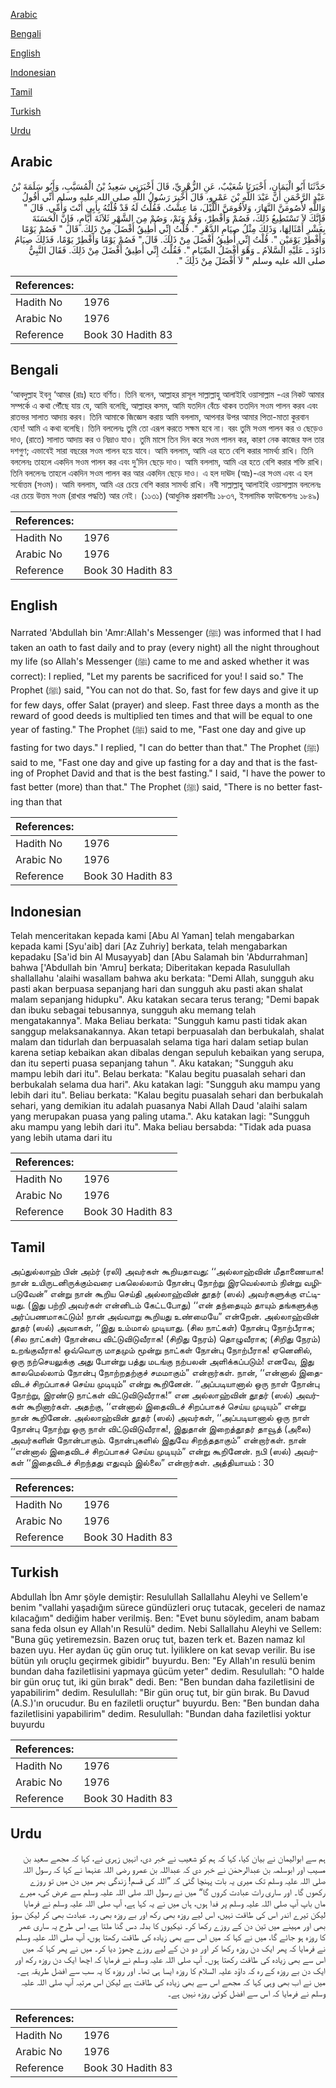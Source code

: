 [Arabic](#arabic)

[Bengali](#bengali)

[English](#english)

[Indonesian](#indonesian)

[Tamil](#tamil)

[Turkish](#turkish)

[Urdu](#urdu)

## Arabic


<div dir="rtl" lang="ar" style={{fontSize:'larger',backgroundColor:'#f8f9fa',padding:20}}>
حَدَّثَنَا أَبُو الْيَمَانِ، أَخْبَرَنَا شُعَيْبٌ، عَنِ الزُّهْرِيِّ، قَالَ أَخْبَرَنِي سَعِيدُ بْنُ الْمُسَيَّبِ، وَأَبُو سَلَمَةَ بْنُ عَبْدِ الرَّحْمَنِ أَنَّ عَبْدَ اللَّهِ بْنَ عَمْرٍو، قَالَ أُخْبِرَ رَسُولُ اللَّهِ صلى الله عليه وسلم أَنِّي أَقُولُ وَاللَّهِ لأَصُومَنَّ النَّهَارَ، وَلأَقُومَنَّ اللَّيْلَ، مَا عِشْتُ‏.‏ فَقُلْتُ لَهُ قَدْ قُلْتُهُ بِأَبِي أَنْتَ وَأُمِّي‏.‏ قَالَ ‏"‏ فَإِنَّكَ لاَ تَسْتَطِيعُ ذَلِكَ، فَصُمْ وَأَفْطِرْ، وَقُمْ وَنَمْ، وَصُمْ مِنَ الشَّهْرِ ثَلاَثَةَ أَيَّامٍ، فَإِنَّ الْحَسَنَةَ بِعَشْرِ أَمْثَالِهَا، وَذَلِكَ مِثْلُ صِيَامِ الدَّهْرِ ‏"‏‏.‏ قُلْتُ إِنِّي أُطِيقُ أَفْضَلَ مِنْ ذَلِكَ‏.‏ قَالَ ‏"‏ فَصُمْ يَوْمًا وَأَفْطِرْ يَوْمَيْنِ ‏"‏‏.‏ قُلْتُ إِنِّي أُطِيقُ أَفْضَلَ مِنْ ذَلِكَ‏.‏ قَالَ ‏"‏ فَصُمْ يَوْمًا وَأَفْطِرْ يَوْمًا، فَذَلِكَ صِيَامُ دَاوُدَ ـ عَلَيْهِ السَّلاَمُ ـ وَهْوَ أَفْضَلُ الصِّيَامِ ‏"‏‏.‏ فَقُلْتُ إِنِّي أُطِيقُ أَفْضَلَ مِنْ ذَلِكَ‏.‏ فَقَالَ النَّبِيُّ صلى الله عليه وسلم ‏"‏ لاَ أَفْضَلَ مِنْ ذَلِكَ ‏"‏‏.‏
</div>
<div style={{backgroundColor:'#f8f9fa',padding:20, marginBottom: 10}}><table> <thead> <tr> <th>References:</th> <th></th> </tr> </thead> <tbody><tr><td>Hadith No</td><td>1976</td></tr><tr><td>Arabic No</td><td>1976</td></tr><tr><td>Reference</td><td>Book 30 Hadith 83</td></tr></tbody></table></div>

## Bengali


<div dir="ltr" lang="bn" style={{fontSize:'larger',backgroundColor:'#f8f9fa',padding:20}}>
‘আবদুল্লাহ ইবনু ‘আমর (রাঃ) হতে বর্ণিত। তিনি বলেন, আল্লাহর রাসূল সাল্লাল্লাহু আলাইহি ওয়াসাল্লাম -এর নিকট আমার সম্পর্কে এ কথা পৌঁছে যায় যে, আমি বলেছি, আল্লাহর কসম, আমি যতদিন বেঁচে থাকব ততদিন সওম পালন করব এবং রাতভর সালাত আদায় করব। তিনি আমাকে জিজ্ঞেস করায় আমি বললাম, আপনার উপর আমার পিতা-মাতা কুরবান হোন! আমি এ কথা বলেছি। তিনি বললেনঃ তুমি তো এরূপ করতে সক্ষম হবে না। বরং তুমি সওম পালন কর ও ছেড়েও দাও, (রাতে) সালাত আদায় কর ও নিদ্রাও যাও। তুমি মাসে তিন দিন করে সওম পালন কর, কারণ নেক কাজের ফল তার দশগুণ; এভাবেই সারা বছরের সওম পালন হয়ে যাবে। আমি বললাম, আমি এর হতে বেশি করার সামর্থ্য রাখি। তিনি বললেনঃ তাহলে একদিন সওম পালন কর এবং দু’দিন ছেড়ে দাও। আমি বললাম, আমি এর হতে বেশি করার শক্তি রাখি। তিনি বললেনঃ তাহলে একদিন সওম পালন কর আর একদিন ছেড়ে দাও। এ হল দাঊদ (আঃ)-এর সওম এবং এ হল সর্বোত্তম (সওম)। আমি বললাম, আমি এর চেয়ে বেশি করার সামর্থ্য রাখি। নবী সাল্লাল্লাহু আলাইহি ওয়াসাল্লাম বললেনঃ এর চেয়ে উত্তম সওম (রাখার পদ্ধতি) আর নেই। (১১৩১) (আধুনিক প্রকাশনীঃ ১৮৩৭, ইসলামিক ফাউন্ডেশনঃ ১৮৪৯)
</div>
<div style={{backgroundColor:'#f8f9fa',padding:20, marginBottom: 10}}><table> <thead> <tr> <th>References:</th> <th></th> </tr> </thead> <tbody><tr><td>Hadith No</td><td>1976</td></tr><tr><td>Arabic No</td><td>1976</td></tr><tr><td>Reference</td><td>Book 30 Hadith 83</td></tr></tbody></table></div>

## English


<div dir="ltr" lang="en" style={{fontSize:'larger',backgroundColor:'#f8f9fa',padding:20}}>
Narrated 'Abdullah bin 'Amr:Allah's Messenger (ﷺ) was informed that I had taken an oath to fast daily and to pray (every night) all the night throughout my life (so Allah's Messenger (ﷺ) came to me and asked whether it was correct): I replied, "Let my parents be sacrificed for you! I said so." The Prophet (ﷺ) said, "You can not do that. So, fast for few days and give it up for few days, offer Salat (prayer) and sleep. Fast three days a month as the reward of good deeds is multiplied ten times and that will be equal to one year of fasting." The Prophet (ﷺ) said to me, "Fast one day and give up fasting for two days." I replied, "I can do better than that." The Prophet (ﷺ) said to me, "Fast one day and give up fasting for a day and that is the fasting of Prophet David and that is the best fasting." I said, "I have the power to fast better (more) than that." The Prophet (ﷺ) said, "There is no better fasting than that
</div>
<div style={{backgroundColor:'#f8f9fa',padding:20, marginBottom: 10}}><table> <thead> <tr> <th>References:</th> <th></th> </tr> </thead> <tbody><tr><td>Hadith No</td><td>1976</td></tr><tr><td>Arabic No</td><td>1976</td></tr><tr><td>Reference</td><td>Book 30 Hadith 83</td></tr></tbody></table></div>

## Indonesian


<div dir="ltr" lang="id" style={{fontSize:'larger',backgroundColor:'#f8f9fa',padding:20}}>
Telah menceritakan kepada kami [Abu Al Yaman] telah mengabarkan kepada kami [Syu'aib] dari [Az Zuhriy] berkata, telah mengabarkan kepadaku [Sa'id bin Al Musayyab] dan [Abu Salamah bin 'Abdurrahman] bahwa ['Abdullah bin 'Amru] berkata; Diberitakan kepada Rasulullah shallallahu 'alaihi wasallam bahwa aku berkata: "Demi Allah, sungguh aku pasti akan berpuasa sepanjang hari dan sungguh aku pasti akan shalat malam sepanjang hidupku". Aku katakan secara terus terang; "Demi bapak dan ibuku sebagai tebusannya, sungguh aku memang telah mengatakannya". Maka Beliau berkata: "Sungguh kamu pasti tidak akan sanggup melaksanakannya. Akan tetapi berpuasalah dan berbukalah, shalat malam dan tidurlah dan berpuasalah selama tiga hari dalam setiap bulan karena setiap kebaikan akan dibalas dengan sepuluh kebaikan yang serupa, dan itu seperti puasa sepanjang tahun ". Aku katakan; "Sungguh aku mampu lebih dari itu". Belau berkata: "Kalau begitu puasalah sehari dan berbukalah selama dua hari". Aku katakan lagi: "Sungguh aku mampu yang lebih dari itu". Beliau berkata: "Kalau begitu puasalah sehari dan berbukalah sehari, yang demikian itu adalah puasanya Nabi Allah Daud 'alaihi salam yang merupakan puasa yang paling utama.". Aku katakan lagi: "Sungguh aku mampu yang lebih dari itu". Maka beliau bersabda: "Tidak ada puasa yang lebih utama dari itu
</div>
<div style={{backgroundColor:'#f8f9fa',padding:20, marginBottom: 10}}><table> <thead> <tr> <th>References:</th> <th></th> </tr> </thead> <tbody><tr><td>Hadith No</td><td>1976</td></tr><tr><td>Arabic No</td><td>1976</td></tr><tr><td>Reference</td><td>Book 30 Hadith 83</td></tr></tbody></table></div>

## Tamil


<div dir="ltr" lang="ta" style={{fontSize:'larger',backgroundColor:'#f8f9fa',padding:20}}>
அப்துல்லாஹ் பின் அம்ர் (ரலி) அவர்கள் கூறியதாவது: ‘‘அல்லாஹ்வின் மீதாணையாக! நான் உயிருடனிருக்கும்வரை பகலெல்லாம் நோன்பு நோற்று இரவெல்லாம் நின்று வழிபடுவேன்” என்று நான் கூறிய செய்தி அல்லாஹ்வின் தூதர் (ஸல்) அவர்களுக்கு எட்டியது. (இது பற்றி அவர்கள் என்னிடம் கேட்டபோது) ‘‘என் தந்தையும் தாயும் தங்களுக்கு அர்ப்பணமாகட்டும்! நான் அவ்வாறு கூறியது உண்மையே” என்றேன். அல்லாஹ்வின் தூதர் (ஸல்) அவாகள், ‘‘இது உம்மால் முடியாது. (சில நாட்கள்) நோன்பு நோற்பீராக; (சில நாட்கள்) நோன்பை விட்டுவிடுவீராக! (சிறிது நேரம்) தொழுவீராக; (சிறிது நேரம்) உறங்குவீராக! ஒவ்வொரு மாதமும் மூன்று நாட்கள் நோன்பு நோற்பீராக! ஏனெனில், ஒரு நற்செயலுக்கு அது போன்று பத்து மடங்கு நற்பலன் அளிக்கப்படும்! எனவே, இது காலமெல்லாம் நோன்பு நோற்றதற்குச் சமமாகும்” என்றார்கள். நான், ‘‘என்னால் இதைவிடச் சிறப்பாகச் செய்ய முடியும்” என்று கூறினேன். ‘‘அப்படியானால் ஒரு நாள் நோன்பு நோற்று, இரண்டு நாட்கள் விட்டுவிடுவீராக!” என அல்லாஹ்வின் தூதர் (ஸல்) அவர்கள் கூறினார்கள். அதற்கு, ‘‘என்னால் இதைவிடச் சிறப்பாகச் செய்ய முடியும்” என்று நான் கூறினேன். அல்லாஹ்வின் தூதர் (ஸல்) அவர்கள், ‘‘அப்படியானால் ஒரு நாள் நோன்பு நோற்று ஒரு நாள் விட்டுவிடுவீராக!, இதுதான் இறைத்தூதர் தாவூத் (அலை) அவர்களின் நோன்பாகும். நோன்புகளில் இதுவே சிறந்ததாகும்” என்றார்கள். நான் ‘‘என்னால் இதைவிடச் சிறப்பாகச் செய்ய முடியும்” என்று கூறினேன். நபி (ஸல்) அவர்கள் ‘‘இதைவிடச் சிறந்தது எதுவும் இல்லை” என்றார்கள். அத்தியாயம் : 30
</div>
<div style={{backgroundColor:'#f8f9fa',padding:20, marginBottom: 10}}><table> <thead> <tr> <th>References:</th> <th></th> </tr> </thead> <tbody><tr><td>Hadith No</td><td>1976</td></tr><tr><td>Arabic No</td><td>1976</td></tr><tr><td>Reference</td><td>Book 30 Hadith 83</td></tr></tbody></table></div>

## Turkish


<div dir="ltr" lang="tr" style={{fontSize:'larger',backgroundColor:'#f8f9fa',padding:20}}>
Abdullah İbn Amr şöyle demiştir: Resulullah Sallallahu Aleyhi ve Sellem'e benim "vallahi yaşadığım sürece gündüzleri oruç tutacak, geceleri de namaz kılacağım" dediğim haber verilmiş. Ben: "Evet bunu söyledim, anam babam sana feda olsun ey Allah'ın Resulü" dedim. Nebi Sallallahu Aleyhi ve Sellem: "Buna güç yetiremezsin. Bazen oruç tut, bazen terk et. Bazen namaz kıl bazen uyu. Her aydan üç gün oruç tut. İyiliklere on kat sevap verilir. Bu ise bütün yılı oruçlu geçirmek gibidir" buyurdu. Ben: "Ey Allah'ın resulü benim bundan daha faziletlisini yapmaya gücüm yeter" dedim. Resulullah: "O halde bir gün oruç tut, iki gün bırak" dedi. Ben: "Ben bundan daha faziletlisini de yapabilirim" dedim. Resulullah: "Bir gün oruç tut, bir gün bırak. Bu Davud (A.S.)'ın orucudur. Bu en faziletli oruçtur" buyurdu. Ben: "Ben bundan daha faziletlisini yapabilirim" dedim. Resulullah: "Bundan daha faziletlisi yoktur buyurdu
</div>
<div style={{backgroundColor:'#f8f9fa',padding:20, marginBottom: 10}}><table> <thead> <tr> <th>References:</th> <th></th> </tr> </thead> <tbody><tr><td>Hadith No</td><td>1976</td></tr><tr><td>Arabic No</td><td>1976</td></tr><tr><td>Reference</td><td>Book 30 Hadith 83</td></tr></tbody></table></div>

## Urdu


<div dir="rtl" lang="ur" style={{fontSize:'larger',backgroundColor:'#f8f9fa',padding:20}}>
ہم سے ابوالیمان نے بیان کیا، کہا کہ ہم کو شعیب نے خبر دی، انہیں زہری نے، کہا کہ مجھے سعید بن مسیب اور ابوسلمہ بن عبدالرحمٰن نے خبر دی کہ عبداللہ بن عمرو رضی اللہ عنہما نے کہا کہ رسول اللہ صلی اللہ علیہ وسلم تک میری یہ بات پہنچا گئی کہ ”اللہ کی قسم! زندگی بھر میں دن میں تو روزے رکھوں گا۔ اور ساری رات عبادت کروں گا“ میں نے رسول اللہ صلی اللہ علیہ وسلم سے عرض کی، میرے ماں باپ آپ صلی اللہ علیہ وسلم پر فدا ہوں، ہاں میں نے یہ کہا ہے، آپ صلی اللہ علیہ وسلم نے فرمایا لیکن تیرے اندر اس کی طاقت نہیں، اس لیے روزہ بھی رکھ اور بے روزہ بھی رہ۔ عبادت بھی کر لیکن سوؤ بھی اور مہینے میں تین دن کے روزے رکھا کر۔ نیکیوں کا بدلہ دس گنا ملتا ہے، اس طرح یہ ساری عمر کا روزہ ہو جائے گا، میں نے کہا کہ میں اس سے بھی زیادہ کی طاقت رکھتا ہوں، آپ صلی اللہ علیہ وسلم نے فرمایا کہ پھر ایک دن روزہ رکھا کر اور دو دن کے لیے روزے چھوڑ دیا کر۔ میں نے پھر کہا کہ میں اس سے بھی زیادہ کی طاقت رکھتا ہوں۔ آپ صلی اللہ علیہ وسلم نے فرمایا کہ اچھا ایک دن روزہ رکھ اور ایک دن بے روزہ کے رہ کہ داؤد علیہ السلام کا روزہ ایسا ہی تھا۔ اور روزہ کا یہ سب سے افضل طریقہ ہے۔ میں نے اب بھی وہی کہا کہ مجھے اس سے بھی زیادہ کی طاقت ہے لیکن اس مرتبہ آپ صلی اللہ علیہ وسلم نے فرمایا کہ اس سے افضل کوئی روزہ نہیں ہے۔
</div>
<div style={{backgroundColor:'#f8f9fa',padding:20, marginBottom: 10}}><table> <thead> <tr> <th>References:</th> <th></th> </tr> </thead> <tbody><tr><td>Hadith No</td><td>1976</td></tr><tr><td>Arabic No</td><td>1976</td></tr><tr><td>Reference</td><td>Book 30 Hadith 83</td></tr></tbody></table></div>